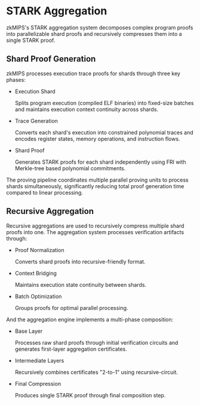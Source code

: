 # STARK Aggregation

zkMIPS's STARK aggregation system decomposes complex program proofs into parallelizable shard proofs and recursively compresses them into a single STARK proof. 

## Shard Proof Generation

zkMIPS processes execution trace proofs for shards through three key phases:
- ​Execution Shard

  Splits program execution (compiled ELF binaries) into fixed-size batches and maintains execution context continuity across shards.
- ​Trace Generation​​
  
  Converts each shard's execution into constrained polynomial traces and encodes register states, memory operations, and instruction flows.
- Shard ​Proof 
  
  Generates STARK proofs for each shard independently using FRI with Merkle-tree based polynomial commitments.

The proving pipeline coordinates multiple parallel proving units to process shards simultaneously, significantly reducing total proof generation time compared to linear processing.

## Recursive Aggregation

Recursive aggregations are used to recursively compress multiple shard proofs into one. The aggregation system processes verification artifacts through:

- ​Proof Normalization​​

  Converts shard proofs into recursive-friendly format.
- ​Context Bridging​​

  Maintains execution state continuity between shards.
- ​Batch Optimization​​

  Groups proofs for optimal parallel processing.

And the aggregation engine implements a multi-phase composition:
- Base Layer​​
  
  Processes raw shard proofs through initial verification circuits and generates first-layer aggregation certificates.
- ​Intermediate Layers​​
  
  Recursively combines certificates "2-to-1" using recursive-circuit. 
- ​Final Compression​​
  
  Produces single STARK proof through final composition step.


